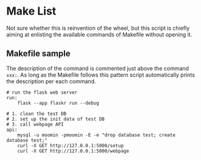 # Make List

Not sure whether this is reinvention of the wheel, but this script is chiefly
aiming at enlisting the available commands of Makefile without opening it.

## Makefile sample

The description of the command is commented just above the
command `xxx:`. As long as the Makefile follows this pattern
script automatically prints the description per each command.

```
# run the flask web server
run:
	flask --app flaskr run --debug

# 1. clean the test DB
# 2. set up the init data of test DB
# 3. call webpage API
api:
	mysql -u moomin -pmoomin -E -e "drop database test; create database test;"
	curl -X GET http://127.0.0.1:5000/setup
	curl -X GET http://127.0.0.1:5000/webpage
```
